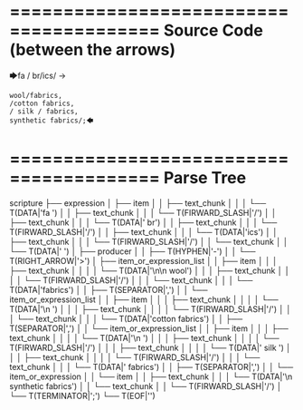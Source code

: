 ========================================
Source Code (between the arrows)
========================================

🡆fa / br/ics/ ->

    wool/fabrics,
    /cotton fabrics,
    / silk / fabrics,
    synthetic fabrics/;🡄

========================================
Parse Tree
========================================

scripture
├── expression
│   ├── item
│   │   ├── text_chunk
│   │   │   └── T(DATA|'fa ')
│   │   ├── text_chunk
│   │   │   └── T(FIRWARD_SLASH|'/')
│   │   ├── text_chunk
│   │   │   └── T(DATA|' br')
│   │   ├── text_chunk
│   │   │   └── T(FIRWARD_SLASH|'/')
│   │   ├── text_chunk
│   │   │   └── T(DATA|'ics')
│   │   ├── text_chunk
│   │   │   └── T(FIRWARD_SLASH|'/')
│   │   └── text_chunk
│   │       └── T(DATA|' ')
│   ├── producer
│   │   ├── T(HYPHEN|'-')
│   │   └── T(RIGHT_ARROW|'>')
│   ├── item_or_expression_list
│   │   ├── item
│   │   │   ├── text_chunk
│   │   │   │   └── T(DATA|'\n\n    wool')
│   │   │   ├── text_chunk
│   │   │   │   └── T(FIRWARD_SLASH|'/')
│   │   │   └── text_chunk
│   │   │       └── T(DATA|'fabrics')
│   │   ├── T(SEPARATOR|',')
│   │   └── item_or_expression_list
│   │       ├── item
│   │       │   ├── text_chunk
│   │       │   │   └── T(DATA|'\n    ')
│   │       │   ├── text_chunk
│   │       │   │   └── T(FIRWARD_SLASH|'/')
│   │       │   └── text_chunk
│   │       │       └── T(DATA|'cotton fabrics')
│   │       ├── T(SEPARATOR|',')
│   │       └── item_or_expression_list
│   │           ├── item
│   │           │   ├── text_chunk
│   │           │   │   └── T(DATA|'\n    ')
│   │           │   ├── text_chunk
│   │           │   │   └── T(FIRWARD_SLASH|'/')
│   │           │   ├── text_chunk
│   │           │   │   └── T(DATA|' silk ')
│   │           │   ├── text_chunk
│   │           │   │   └── T(FIRWARD_SLASH|'/')
│   │           │   └── text_chunk
│   │           │       └── T(DATA|' fabrics')
│   │           ├── T(SEPARATOR|',')
│   │           └── item_or_expression
│   │               └── item
│   │                   ├── text_chunk
│   │                   │   └── T(DATA|'\n    synthetic fabrics')
│   │                   └── text_chunk
│   │                       └── T(FIRWARD_SLASH|'/')
│   └── T(TERMINATOR|';')
└── T(EOF|'<EOF>')